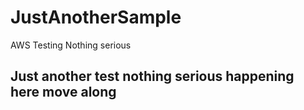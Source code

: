 # JustAnotherSample
AWS Testing Nothing serious


## Just another test nothing serious happening here move along
